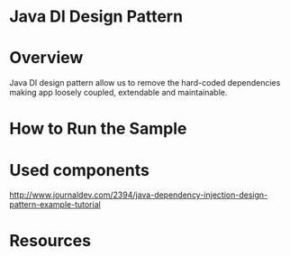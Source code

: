 Java DI Design Pattern 
================================

# Overview

Java DI design pattern allow us to remove  the hard-coded dependencies making app loosely coupled, extendable and maintainable. 


# How to Run the Sample


# Used components

http://www.journaldev.com/2394/java-dependency-injection-design-pattern-example-tutorial

# Resources


